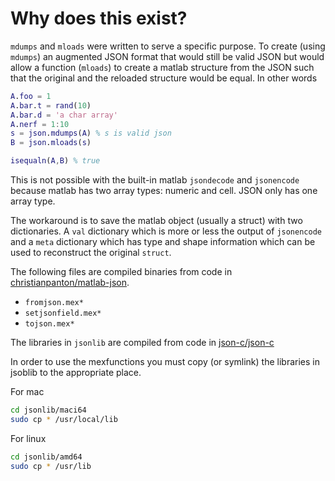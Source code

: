 # Why does this exist?

`mdumps` and `mloads` were written to serve a specific purpose. To create (using `mdumps`) an augmented JSON format that would still be valid JSON but would allow a function (`mloads`) to create a matlab structure from the JSON such that the original and the reloaded structure would be equal. In other words
```matlab
A.foo = 1
A.bar.t = rand(10)
A.bar.d = 'a char array'
A.nerf = 1:10
s = json.mdumps(A) % s is valid json
B = json.mloads(s)

isequaln(A,B) % true

```

This is not possible with the built-in matlab `jsondecode` and `jsonencode` because matlab has two array types: numeric and cell. JSON only has one array type. 

The workaround is to save the matlab object (usually a struct) with two dictionaries. A `val` dictionary which is more or less the output of `jsonencode` and a `meta` dictionary which has type and shape information which can be used to reconstruct the original `struct`.


The following files are compiled binaries from code in [christianpanton/matlab-json](https://github.com/christianpanton/matlab-json.git).
* `fromjson.mex*`
* `setjsonfield.mex*`
* `tojson.mex*`

The libraries in `jsonlib` are compiled from code in [json-c/json-c](https://github.com/json-c/json-c)

In order to use the mexfunctions you must copy (or symlink) the libraries in jsoblib to the appropriate place.

For mac
```bash
cd jsonlib/maci64
sudo cp * /usr/local/lib
```

For linux
```bash
cd jsonlib/amd64
sudo cp * /usr/lib
```


